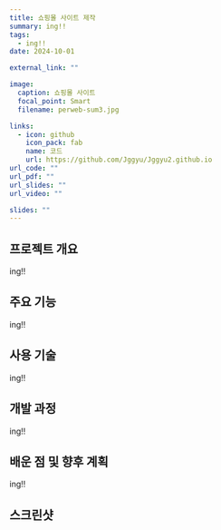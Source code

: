 ```yaml
---
title: 쇼핑몰 사이트 제작
summary: ing!!
tags:
  - ing!!
date: 2024-10-01

external_link: ""

image:
  caption: 쇼핑몰 사이트
  focal_point: Smart
  filename: perweb-sum3.jpg

links:
  - icon: github
    icon_pack: fab
    name: 코드
    url: https://github.com/Jggyu/Jggyu2.github.io
url_code: ""
url_pdf: ""
url_slides: ""
url_video: ""

slides: ""
---
```


## 프로젝트 개요

ing!!

## 주요 기능

ing!!

## 사용 기술

ing!!

## 개발 과정

ing!!

## 배운 점 및 향후 계획

ing!!

## 스크린샷